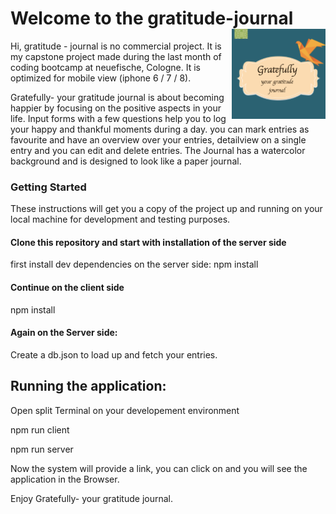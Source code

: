 # Welcome to the gratitude-journal <img src="./journalpreview.png" alt="gratitude-journal logo" align="right" width="150">

Hi,
gratitude - journal is no commercial project. It is my capstone project made during the last month of coding bootcamp at neuefische, Cologne. It is optimized for mobile view (iphone 6 / 7 / 8).

Gratefully- your gratitude journal is about becoming happier by focusing on the positive aspects in your life.
Input forms with a few questions help you to log your happy and thankful moments during a day.
you can mark entries as favourite and have an overview over your entries, detailview on a single entry and you can edit and delete entries.
The Journal has a watercolor background and is designed to look like a paper journal.

### Getting Started

These instructions will get you a copy of the project up and running on your local machine for development and testing purposes.

#### Clone this repository and start with installation of the server side

first install dev dependencies on the server side: npm install

#### Continue on the client side

npm install

#### Again on the Server side:

Create a db.json to load up and fetch your entries.

## Running the application:

Open split Terminal on your developement environment

npm run client

npm run server

Now the system will provide a link, you can click on and you will see the application in the Browser.

Enjoy Gratefully- your gratitude journal.
